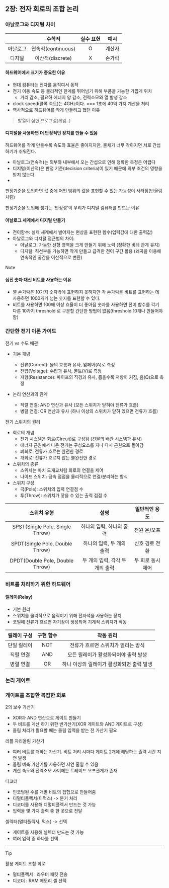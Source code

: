 ## 2장: 전자 회로의 조합 논리

### 아날로그와 디지털 차이

|  | 수학적 |실수 표현| 예시 |
|:--:|:--:|:--:|:--:|
|아날로그 |연속적(continuous)|O|계산자|
|디지털 |이산적(discrete)|X|손가락|


#### 하드웨어에서 크기가 중요한 이유

- 현대 컴퓨터는 전자를 움직여서 동작
- 전기 이동 속도 등 물리적인 한계를 뛰어넘기 위해 부품을 가능한 가깝게 위치
  - 거리 감소, 필요하 에너지 양 감소, 전력소모와 열 발생 감소
- clock speed(클록 속도)는 4GHz이다. === 1초에 40억 가지 계산을 처리  
- 역사적으로 하드웨어를 작게 만들려고 했던 이유


> 발열이 심한 프로그램(게임..)

#### 디지털을 사용하면 더 안정적인 장치를 만들 수 있음

하드웨어를 작게 만들수록 속도와 효율은 좋아지지만, 물체가 너무 작아지면 서로 간섭하기가 쉬워진다.
- 아날로그(연속적)는 외부와 내부에서 오는 간섭으로 인해 정확한 측정은 어렵다
- 디지털(이산적)은 판정 기준(decision criteria)이 있기 때문에 외부 조건의 영향을 받지 않는다
- 
판정기준을 도입하면 값 중에 어떤 범위의 값을 표현할 수 있는 가능성이 사라짐(반올림처럼)


판정기준을 도입해 생기는 '안정성'이 우리가 디지털 컴퓨터를 만드는 이유

#### 아날로그 세계에서 디지털 만들기

- 전이함수: 실제 세계에서 벌어지는 현상을 표현한 함수(입력값에 대한 출력값)
- 아날로그와 디지털 접근법의 차이:
  - 아날로그: 가능한 선형 영역을 크게 만들기 위해 노력 (정확한 비례 관계 유지)
  - 디지털: 직선부를 가능하면 작게 만들고 급격한 전이 구간 활용 (왜곡을 이용해 연속적인 공간을 이산적으로 변환)


> [!NOTE]


#### 십진 숫자 대신 비트를 사용하는 이유

- 열 손가락은 10가지 숫자밖에 표현하지 못하지만 각 손가락을 비트를 표현하는 데 사용하면 1000개가 넘는 숫자를 표현할 수 있다.
- 비트를 사용하면 100배 이상 효율이 더 좋아짐
숫자를 사용하면 전이 함수를 각기 다른 10가지 threshold 로 구분할 간단한 방법이 없음(threshold 10개나 만들어야 함)

### 간단한 전기 이론 가이드

전기 vs 수도 배관

- 기본 개념
  - 전류(Current): 물의 흐름과 유사, 암페어(A)로 측정
  - 전압(Voltage): 수압과 유사, 볼트(V)로 측정
  - 저항(Resistance): 파이프의 직경과 유사, 좁을수록 저항이 커짐, 옴(Ω)으로 측정

- 논리 연산과의 관계
  - 직렬 연결: AND 연산과 유사 (모든 스위치가 닫혀야 전류가 흐름)
  - 병렬 연결: OR 연산과 유사 (하나 이상의 스위치가 닫혀 있으면 전류가 흐름)

전기 스위치의 원리

- 회로의 개념
  - 전기 시스템은 회로(Circuit)로 구성됨 (건물의 배관 시스템과 유사)
  - 에너지 근원에서 나온 전기는 구성요소를 지나 다시 근원으로 돌아감
  - 폐회로: 전류가 흐르는 완전한 경로
  - 개회로: 전류가 흐르지 않는 불완전한 경로
- 스위치의 종류
  - 스위치는 마치 도개교처럼 회로의 연결을 제어
  - 나이프 스위치: 금속 접점을 물리적으로 연결/분리하는 방식
- 스위치 구성
  - 극(Pole): 스위치의 입력 연결점 수
  - 투(Throw): 스위치가 닿을 수 있는 출력 접점 수

| 스위치 유형 | 설명 |일반적인 용도 |
|:--:|:--:|:--:|
|SPST(Single Pole, Single Throw) |하나의 입력, 하나의 출력|전원 온/오프|
|SPDT(Single Pole, Double Throw) |하나의 입력, 두 개의 출력 |신호 경로 전환|
|DPDT(Double Pole, Double Throw) |두 개의 입력, 각각 두 개의 출력 |두 회로 동시 제어|


### 비트를 처리하기 위한 하드웨어

#### 릴레이(Relay)

- 기본 원리
 - 스위치를 물리적으로 움직이기 위해 전자석을 사용하는 장치
 - 코일에 전류가 흐르면 자기장이 생성되어 기계적 스위치가 작동

| 릴레이 구성 | 구현 함수 |작동 원리 |
|:--:|:--:|:--:|
|  단일 릴레이 |  NOT |  전류가 흐르면 스위치가 열리는 방식 |
|  직렬 연결 |AND|모든 릴레이가 활성화되어야 출력 발생|
| 병렬 연결  | OR  | 하나 이상의 릴레이가 활성화되면 출력 발생  |


### 논리 게이트

### 게이트를 조합한 복잡한 회로

2의 보수 가산기
- XOR과 AND 연산으로 게이트 만들기
- 두 비트를 계산 하기 위한 반가산기(XOR 게이트와 AND 게이트로 구성)
- 올림 처리가 필요할 때는 올림 입력을 받는 전 가산기 필요

리플 자리올림 가산기
- 여러 비트를 더하는 가산기. 비트 처리 시마다 게이트 2개에 해당하는 출력 시간 지연 발생
- 올림 예측 가산기를 사용하면 지연 줄일 수 있음
- 계산 속도와 전력소모 사이에는 트레이드 오프관계가 존재

디코더
- 인코딩된 수를 개별 비트의 집합으로 만들어줌
- 디멀티플렉서(디먹스) -> 분기 처리
- 디코더를 사용해 디멀티플렉서 만드는 것 가능
- 입력을 몇 가지 출력 중 한 곳으로 전달

셀렉터(멀티플렉서, 먹스) -> 선택
- 게이트를 사용해 셀렉터 만드는 것 가능
- 여러 입력 중 하나를 선택

---

> [!Tip]
> 활용
> 게이트 조합 회로
> - 멀티플렉서 : 라우터 패킷 전송
> - 디코더 : RAM 메모리 셀 선택 

